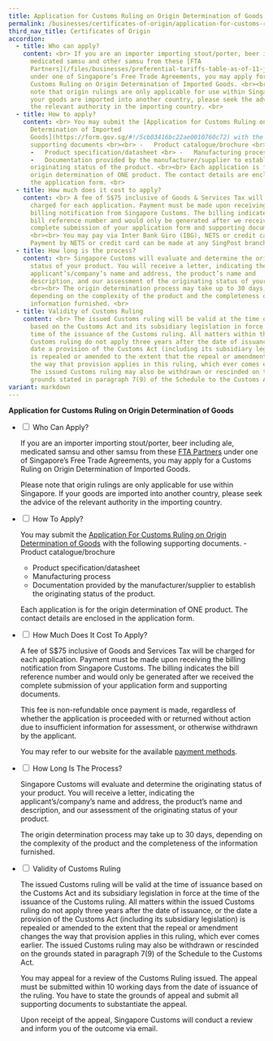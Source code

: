 ```yaml
---
title: Application for Customs Ruling on Origin Determination of Goods
permalink: /businesses/certificates-of-origin/application-for-customs-ruling-on-origin-determination-of-goods/
third_nav_title: Certificates of Origin
accordion:
  - title: Who can apply?
    content: <br> If you are an importer importing stout/porter, beer including ale,
      medicated samsu and other samsu from these [FTA
      Partners](/files/businesses/preferential-tariffs-table-as-of-11-jun-2019.pdf)
      under one of Singapore’s Free Trade Agreements, you may apply for a
      Customs Ruling on Origin Determination of Imported Goods. <br><br> Please
      note that origin rulings are only applicable for use within Singapore. If
      your goods are imported into another country, please seek the advice of
      the relevant authority in the importing country. <br>
  - title: How to apply?
    content: <br> You may submit the [Application for Customs Ruling on Origin
      Determination of Imported
      Goods](https://form.gov.sg/#!/5cb03416bc22ae0010760c72) with the following
      supporting documents <br><br> -   Product catalogue/brochure <br>
      -   Product specification/datasheet <br> -   Manufacturing process <br>
      -   Documentation provided by the manufacturer/supplier to establish the
      originating status of the product. <br><br> Each application is for the
      origin determination of ONE product. The contact details are enclosed in
      the application form. <br>
  - title: How much does it cost to apply?
    content: <br> A fee of S$75 inclusive of Goods & Services Tax will be
      charged for each application. Payment must be made upon receiving the
      billing notification from Singapore Customs. The billing indicates the
      bill reference number and would only be generated after we received the
      complete submission of your application form and supporting documents.
      <br><br> You may pay via Inter Bank Giro (IBG), NETS or credit card.
      Payment by NETS or credit card can be made at any SingPost branch.  <br>
  - title: How long is the process?
    content: <br> Singapore Customs will evaluate and determine the originating
      status of your product. You will receive a letter, indicating the
      applicant’s/company’s name and address, the product’s name and
      description, and our assessment of the originating status of your product.
      <br><br> The origin determination process may take up to 30 days,
      depending on the complexity of the product and the completeness of the
      information furnished. <br>
  - title: Validity of Customs Ruling
    content: <br> The issued Customs ruling will be valid at the time of issuance
      based on the Customs Act and its subsidiary legislation in force at the
      time of the issuance of the Customs ruling. All matters within the issued
      Customs ruling do not apply three years after the date of issuance, or the
      date a provision of the Customs Act (including its subsidiary legislation)
      is repealed or amended to the extent that the repeal or amendment changes
      the way that provision applies in this ruling, which ever comes earlier.
      The issued Customs ruling may also be withdrawn or rescinded on the
      grounds stated in paragraph 7(9) of the Schedule to the Customs Act.
variant: markdown
---
```

**Application for Customs Ruling on Origin Determination of Goods**

<ul class="jekyllcodex_accordion">
  <li>
    <input type="checkbox" id="accordion1">
    <label for="accordion1">Who Can Apply?</label>
    <div>
			<p>If you are an importer importing stout/porter, beer including ale, medicated samsu and other samsu from these <a href="/files/businesses/preferential tariffs table_as of 5 january 2021.pdf" target="new"> FTA Partners</a> under one of Singapore’s Free Trade Agreements, you may apply for a Customs Ruling on Origin Determination of Imported Goods.

Please note that origin rulings are only applicable for use within Singapore. If your goods are imported into another country, please seek the advice of the relevant authority in the importing country.</p>
    </div>
	</li>
	<li>
    <input type="checkbox" id="accordion2">
    <label for="accordion2">How To Apply?</label>
    <div>
			<p>You may submit the <a href="https://form.gov.sg/66f646fc30c4523e3dbf50c0" target="new">Application For Customs Ruling on Origin Determination of Goods</a> with the following supporting documents.
				- Product catalogue/brochure
- Product specification/datasheet
- Manufacturing process
- Documentation provided by the manufacturer/supplier to establish the originating status of the product.

Each application is for the origin determination of ONE product. The contact details are enclosed in the application form.</p> 
    </div>
	</li>
	<li>
    <input type="checkbox" id="accordion3">
    <label for="accordion3">How Much Does It Cost To Apply?</label>
    <div>
			<p> A fee of S$75 inclusive of Goods and Services Tax will be charged for each application. Payment must be made upon receiving the billing notification from Singapore Customs. The billing indicates the bill reference number and would only be generated after we received the complete submission of your application form and supporting documents.

</p><p>This fee is non-refundable once payment is made, regardless of whether the application is proceeded with or returned without action due to insufficient information for assessment, or otherwise withdrawn by the applicant.
</p><p>You may refer to our website for the available <a href="https://www.customs.gov.sg/eservices/payment-to-customs/" target="new">payment methods</a>.</p>
    </div>
	</li>
	<li>
    <input type="checkbox" id="accordion4">
    <label for="accordion4">How Long Is The Process?</label>
    <div>
			<p> Singapore Customs will evaluate and determine the originating status of your product. You will receive a letter, indicating the applicant’s/company’s name and address, the product’s name and description, and our assessment of the originating status of your product.

The origin determination process may take up to 30 days, depending on the complexity of the product and the completeness of the information furnished.</p>
    </div>
	</li>
	<li>
    <input type="checkbox" id="accordion5">
    <label for="accordion5">Validity of Customs Ruling</label>
    <div>
			<p> The issued Customs ruling will be valid at the time of issuance based on the Customs Act and its subsidiary legislation in force at the time of the issuance of the Customs ruling. All matters within the issued Customs ruling do not apply three years after the date of issuance, or the date a provision of the Customs Act (including its subsidiary legislation) is repealed or amended to the extent that the repeal or amendment changes the way that provision applies in this ruling, which ever comes earlier. The issued Customs ruling may also be withdrawn or rescinded on the grounds stated in paragraph 7(9) of the Schedule to the Customs Act.

You may appeal for a review of the Customs Ruling issued. The appeal must be submitted within 10 working days from the date of issuance of the ruling. You have to state the grounds of appeal and submit all supporting documents to substantiate the appeal.

Upon receipt of the appeal, Singapore Customs will conduct a review and inform you of the outcome via email.</p>
    </div>
	</li></ul>